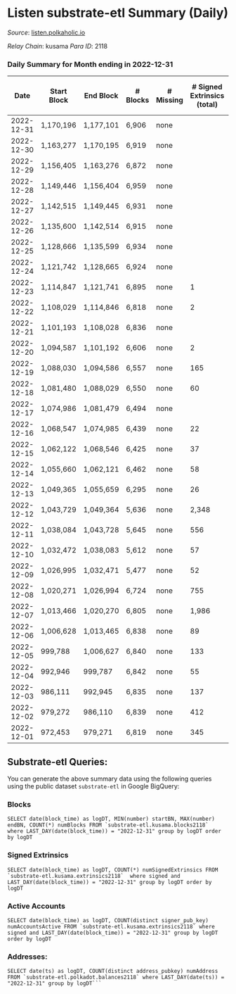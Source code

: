 # Listen substrate-etl Summary (Daily)

_Source_: [listen.polkaholic.io](https://listen.polkaholic.io)

*Relay Chain*: kusama
*Para ID*: 2118



### Daily Summary for Month ending in 2022-12-31


| Date | Start Block | End Block | # Blocks | # Missing | # Signed Extrinsics (total) | # Active Accounts | # Addresses with Balances | # Events | # Transfers | # XCM Transfers In | # XCM Transfers Out |
| ---- | ----------- | --------- | -------- | --------- | --------------------------- | ----------------- | ------------------------- | -------- | ----------- | ------------------ | ------------------- |
| 2022-12-31 | 1,170,196 | 1,177,101 | 6,906 | none  |  |  | 2,053 | 13,815 |   |   |   |
| 2022-12-30 | 1,163,277 | 1,170,195 | 6,919 | none  |  |  | 2,053 | 13,842 |   |   |   |
| 2022-12-29 | 1,156,405 | 1,163,276 | 6,872 | none  |  |  | 2,053 | 13,759 |   | 2 ($2.57) |   |
| 2022-12-28 | 1,149,446 | 1,156,404 | 6,959 | none  |  |  | 2,053 | 13,922 |   |   |   |
| 2022-12-27 | 1,142,515 | 1,149,445 | 6,931 | none  |  |  | 2,053 | 13,866 |   |   |   |
| 2022-12-26 | 1,135,600 | 1,142,514 | 6,915 | none  |  |  | 2,053 | 13,834 |   |   |   |
| 2022-12-25 | 1,128,666 | 1,135,599 | 6,934 | none  |  |  | 2,053 | 13,871 |   |   |   |
| 2022-12-24 | 1,121,742 | 1,128,665 | 6,924 | none  |  |  | 2,053 | 13,852 |   |   |   |
| 2022-12-23 | 1,114,847 | 1,121,741 | 6,895 | none  | 1 | 1 | 2,053 | 13,800 |   |   |   |
| 2022-12-22 | 1,108,029 | 1,114,846 | 6,818 | none  | 2 | 1 | 2,053 | 13,652 |   |   |   |
| 2022-12-21 | 1,101,193 | 1,108,028 | 6,836 | none  |  |  |  | 13,676 |   |   |   |
| 2022-12-20 | 1,094,587 | 1,101,192 | 6,606 | none  | 2 | 1 | 2,053 | 13,228 |   |   |   |
| 2022-12-19 | 1,088,030 | 1,094,586 | 6,557 | none  | 165 | 18 | 2,053 | 13,970 | 117  |   |   |
| 2022-12-18 | 1,081,480 | 1,088,029 | 6,550 | none  | 60 | 9 | 2,053 | 13,434 | 39  |   |   |
| 2022-12-17 | 1,074,986 | 1,081,479 | 6,494 | none  |  |  | 2,052 | 12,991 |   |   |   |
| 2022-12-16 | 1,068,547 | 1,074,985 | 6,439 | none  | 22 | 7 | 2,052 | 13,012 |   |   |   |
| 2022-12-15 | 1,062,122 | 1,068,546 | 6,425 | none  | 37 | 2 | 2,052 | 13,040 | 36  |   |   |
| 2022-12-14 | 1,055,660 | 1,062,121 | 6,462 | none  | 58 | 4 | 2,052 | 13,229 | 55  |   |   |
| 2022-12-13 | 1,049,365 | 1,055,659 | 6,295 | none  | 26 | 10 | 2,052 | 12,747 | 2  |   |   |
| 2022-12-12 | 1,043,729 | 1,049,364 | 5,636 | none  | 2,348 | 12 |  | 18,338 | 1  |   |   |
| 2022-12-11 | 1,038,084 | 1,043,728 | 5,645 | none  | 556 | 13 | 2,050 | 13,126 | 67  |   |   |
| 2022-12-10 | 1,032,472 | 1,038,083 | 5,612 | none  | 57 | 10 | 2,050 | 11,536 | 5  |   |   |
| 2022-12-09 | 1,026,995 | 1,032,471 | 5,477 | none  | 52 | 14 | 2,050 | 11,250 |   |   |   |
| 2022-12-08 | 1,020,271 | 1,026,994 | 6,724 | none  | 755 | 17 | 2,050 | 15,876 | 3  |   |   |
| 2022-12-07 | 1,013,466 | 1,020,270 | 6,805 | none  | 1,986 | 17 | 2,049 | 19,860 | 66  |   |   |
| 2022-12-06 | 1,006,628 | 1,013,465 | 6,838 | none  | 89 | 13 | 2,049 | 14,134 | 77  |   |   |
| 2022-12-05 | 999,788 | 1,006,627 | 6,840 | none  | 133 | 20 | 2,049 | 14,386 | 89  |   |   |
| 2022-12-04 | 992,946 | 999,787 | 6,842 | none  | 55 | 17 | 2,049 | 13,957 | 1  |   |   |
| 2022-12-03 | 986,111 | 992,945 | 6,835 | none  | 137 | 24 | 2,049 | 14,427 | 70  |   |   |
| 2022-12-02 | 979,272 | 986,110 | 6,839 | none  | 412 | 34 | 2,045 | 15,862 | 353  |   |   |
| 2022-12-01 | 972,453 | 979,271 | 6,819 | none  | 345 | 46 | 2,038 | 15,575 | 222  |   |   |

## Substrate-etl Queries:
You can generate the above summary data using the following queries using the public dataset `substrate-etl` in Google BigQuery:


### Blocks
```
SELECT date(block_time) as logDT, MIN(number) startBN, MAX(number) endBN, COUNT(*) numBlocks FROM `substrate-etl.kusama.blocks2118`  where LAST_DAY(date(block_time)) = "2022-12-31" group by logDT order by logDT
```


### Signed Extrinsics
```
SELECT date(block_time) as logDT, COUNT(*) numSignedExtrinsics FROM `substrate-etl.kusama.extrinsics2118`  where signed and LAST_DAY(date(block_time)) = "2022-12-31" group by logDT order by logDT
```


### Active Accounts
```
SELECT date(block_time) as logDT, COUNT(distinct signer_pub_key) numAccountsActive FROM `substrate-etl.kusama.extrinsics2118` where signed and LAST_DAY(date(block_time)) = "2022-12-31" group by logDT order by logDT
```


### Addresses:
```
SELECT date(ts) as logDT, COUNT(distinct address_pubkey) numAddress FROM `substrate-etl.polkadot.balances2118` where LAST_DAY(date(ts)) = "2022-12-31" group by logDT```

